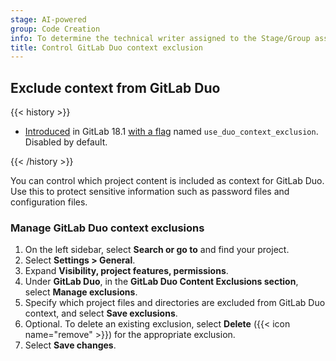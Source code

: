 ```yaml
---
stage: AI-powered
group: Code Creation
info: To determine the technical writer assigned to the Stage/Group associated with this page, see https://handbook.gitlab.com/handbook/product/ux/technical-writing/#assignments
title: Control GitLab Duo context exclusion
---
```


## Exclude context from GitLab Duo

{{< history >}}

- [Introduced](https://gitlab.com/groups/gitlab-org/-/epics/17124) in GitLab 18.1 [with a flag](../../administration/feature_flags/_index.md) named `use_duo_context_exclusion`. Disabled by default.

{{< /history >}}

You can control which project content is included as context for GitLab Duo. Use this to protect sensitive information such as password files and configuration files.

### Manage GitLab Duo context exclusions

1. On the left sidebar, select **Search or go to** and find your project.
1. Select **Settings > General**.
1. Expand **Visibility, project features, permissions**.
1. Under **GitLab Duo**, in the **GitLab Duo Content Exclusions section**, select **Manage exclusions**.
1. Specify which project files and directories are excluded from GitLab Duo context, and select **Save exclusions**.
1. Optional. To delete an existing exclusion, select **Delete** ({{< icon name="remove" >}}) for the appropriate exclusion.
1. Select **Save changes**.
